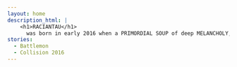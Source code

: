```yaml
---
layout: home
description_html: | 
    <h1>RACIANTAU</h1>
      was born in early 2016 when a PRIMORDIAL SOUP of deep MELANCHOLY, a pervading and explicitly late-20th-century-alt-inspired ENNUI, and CIGARETTE WITHDRAWALS was shot with the LIGHTNING BOLT of INSPIRATION in the form of two CUTE CHARACTER DESIGNS. In these pages we'll be exploring themes of ISOLATION, ALIENATION, the FUTURE of our SPECIES, keeping to the CENTER, and YOUR MOM with a cute smile plastered over the unshakable sense that our best days are <strike>behind us</strike> a LIE WE TELL OURSELVES. Welcome!
stories:
  - Battlemon
  - Collision 2016
---
```



